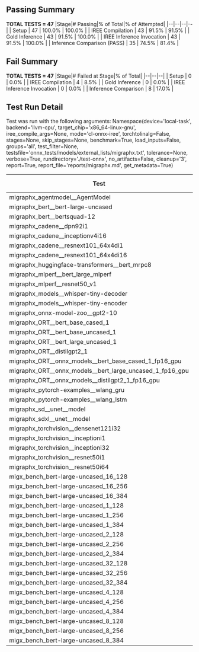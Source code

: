 ## Passing Summary

**TOTAL TESTS = 47**
|Stage|# Passing|% of Total|% of Attempted|
|--|--|--|--|
| Setup | 47 | 100.0% | 100.0% |
| IREE Compilation | 43 | 91.5% | 91.5% |
| Gold Inference | 43 | 91.5% | 100.0% |
| IREE Inference Invocation | 43 | 91.5% | 100.0% |
| Inference Comparison (PASS) | 35 | 74.5% | 81.4% |
## Fail Summary

**TOTAL TESTS = 47**
|Stage|# Failed at Stage|% of Total|
|--|--|--|
| Setup | 0 | 0.0% |
| IREE Compilation | 4 | 8.5% |
| Gold Inference | 0 | 0.0% |
| IREE Inference Invocation | 0 | 0.0% |
| Inference Comparison | 8 | 17.0% |
## Test Run Detail
Test was run with the following arguments:
Namespace(device='local-task', backend='llvm-cpu', target_chip='x86_64-linux-gnu', iree_compile_args=None, mode='cl-onnx-iree', torchtolinalg=False, stages=None, skip_stages=None, benchmark=True, load_inputs=False, groups='all', test_filter=None, testsfile='onnx_tests/models/external_lists/migraphx.txt', tolerance=None, verbose=True, rundirectory='./test-onnx', no_artifacts=False, cleanup='3', report=True, report_file='reports/migraphx.md', get_metadata=True)

| Test | Exit Status | Mean Benchmark Time (ms) | Notes |
|--|--|--|--|
| migraphx_agentmodel__AgentModel | Numerics | 1.343953740233997 | |
| migraphx_bert__bert-large-uncased | PASS | 385.6680728495121 | |
| migraphx_bert__bertsquad-12 | compilation | None | |
| migraphx_cadene__dpn92i1 | PASS | 219.31550341347852 | |
| migraphx_cadene__inceptionv4i16 | PASS | 5418.993756175041 | |
| migraphx_cadene__resnext101_64x4di1 | PASS | 326.024213184913 | |
| migraphx_cadene__resnext101_64x4di16 | PASS | 5192.072796324888 | |
| migraphx_huggingface-transformers__bert_mrpc8 | PASS | 401.44594324131805 | |
| migraphx_mlperf__bert_large_mlperf | Numerics | 421.4612692594528 | |
| migraphx_mlperf__resnet50_v1 | PASS | 95.3181210373129 | |
| migraphx_models__whisper-tiny-decoder | PASS | 34.06637562721064 | |
| migraphx_models__whisper-tiny-encoder | Numerics | 189.3702686453859 | |
| migraphx_onnx-model-zoo__gpt2-10 | compilation | None | |
| migraphx_ORT__bert_base_cased_1 | PASS | 91.84984082267397 | |
| migraphx_ORT__bert_base_uncased_1 | PASS | 103.81181382884581 | |
| migraphx_ORT__bert_large_uncased_1 | PASS | 257.0860628038645 | |
| migraphx_ORT__distilgpt2_1 | PASS | 32.77251345739848 | |
| migraphx_ORT__onnx_models__bert_base_cased_1_fp16_gpu | Numerics | 85.55366471409798 | |
| migraphx_ORT__onnx_models__bert_large_uncased_1_fp16_gpu | Numerics | 260.5853627125422 | |
| migraphx_ORT__onnx_models__distilgpt2_1_fp16_gpu | Numerics | 43.38852303723494 | |
| migraphx_pytorch-examples__wlang_gru | PASS | 80.38246893772371 | |
| migraphx_pytorch-examples__wlang_lstm | PASS | 43.25764198546056 | |
| migraphx_sd__unet__model | import_model | None | |
| migraphx_sdxl__unet__model | import_model | None | |
| migraphx_torchvision__densenet121i32 | PASS | 1439.1858105858166 | |
| migraphx_torchvision__inceptioni1 | PASS | 198.09665251523256 | |
| migraphx_torchvision__inceptioni32 | PASS | 5706.3754585882025 | |
| migraphx_torchvision__resnet50i1 | PASS | 94.6686202660203 | |
| migraphx_torchvision__resnet50i64 | PASS | 5439.797701934974 | |
| migx_bench_bert-large-uncased_16_128 | PASS | 1521.6217810908954 | |
| migx_bench_bert-large-uncased_16_256 | PASS | 2960.728275279204 | |
| migx_bench_bert-large-uncased_16_384 | Numerics | 4694.120359917481 | |
| migx_bench_bert-large-uncased_1_128 | PASS | 149.52074581136304 | |
| migx_bench_bert-large-uncased_1_256 | PASS | 297.32713310254945 | |
| migx_bench_bert-large-uncased_1_384 | PASS | 361.86637977759045 | |
| migx_bench_bert-large-uncased_2_128 | PASS | 239.9281681411796 | |
| migx_bench_bert-large-uncased_2_256 | PASS | 457.7505011111498 | |
| migx_bench_bert-large-uncased_2_384 | PASS | 1118.834835787614 | |
| migx_bench_bert-large-uncased_32_128 | PASS | 2856.1156702538333 | |
| migx_bench_bert-large-uncased_32_256 | PASS | 5866.752228389184 | |
| migx_bench_bert-large-uncased_32_384 | Numerics | 9060.006958742935 | |
| migx_bench_bert-large-uncased_4_128 | PASS | 422.4336805442969 | |
| migx_bench_bert-large-uncased_4_256 | PASS | 819.3767492969831 | |
| migx_bench_bert-large-uncased_4_384 | PASS | 1228.3062996963658 | |
| migx_bench_bert-large-uncased_8_128 | PASS | 739.9245078365008 | |
| migx_bench_bert-large-uncased_8_256 | PASS | 1517.9187792042892 | |
| migx_bench_bert-large-uncased_8_384 | PASS | 2461.0138485829034 | |
